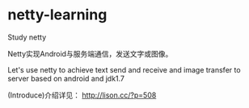 # netty-learning
Study netty

Netty实现Android与服务端通信，发送文字或图像。

Let's use netty to achieve text send and receive and  image transfer to server based on android and jdk1.7

(Introduce)介绍详见：
http://lison.cc/?p=508
